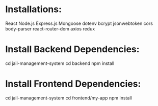 # Installations:
  React
  Node.js
  Express.js
  Mongoose
  dotenv
  bcrypt
  jsonwebtoken
  cors
  body-parser
  react-router-dom
  axios
  redux

# Install Backend Dependencies:
  cd jail-management-system
  cd backend
  npm install

# Install Frontend Dependencies:
  cd jail-management-system
  cd frontend/my-app
  npm install
